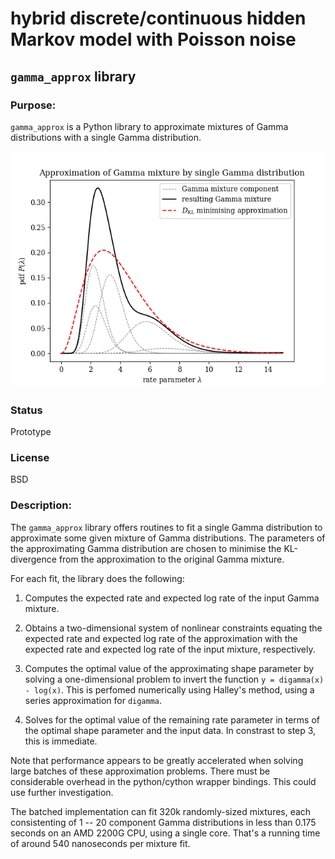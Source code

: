 # hybrid discrete/continuous hidden Markov model with Poisson noise

## `gamma_approx` library

### Purpose:

`gamma_approx` is a Python library to approximate mixtures
of Gamma distributions with a single Gamma distribution.

![example-gamma-mixture-plot](./gallery/example-gamma-mixture-approx.png)

### Status

Prototype

### License

BSD

### Description:

The `gamma_approx` library offers routines to fit a single
Gamma distribution to approximate some given mixture of Gamma
distributions. The parameters of the approximating Gamma
distribution are chosen to minimise the KL-divergence from
the approximation to the original Gamma mixture.

For each fit, the library does the following:

1.	Computes the expected rate and expected log rate
	of the input Gamma mixture.

2.	Obtains a two-dimensional system of nonlinear
	constraints equating the expected rate and expected
	log rate of the approximation with the expected
	rate and expected log rate of the input mixture,
	respectively.

3.	Computes the optimal value of the approximating
	shape parameter by solving a one-dimensional
	problem to invert the function `y = digamma(x) - log(x)`.
	This is perfomed numerically using Halley's
	method, using a series approximation for `digamma`.

4.	Solves for the optimal value of the remaining rate
	parameter in terms of the optimal shape parameter
	and the input data. In constrast to step 3, this is
	immediate.

Note that performance appears to be greatly accelerated when
solving large batches of these approximation problems. There
must be considerable overhead in the python/cython
wrapper bindings. This could use further investigation.

The batched implementation can fit 320k randomly-sized
mixtures, each consistenting of 1 -- 20 component Gamma
distributions in less than 0.175 seconds on an AMD 2200G
CPU, using a single core. That's a running time of around
540 nanoseconds per mixture fit.
